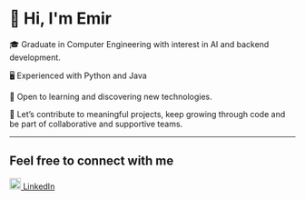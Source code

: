 # 👋 Hi, I'm Emir

🎓 Graduate in Computer Engineering with interest in AI and backend development.

🖥️ Experienced with Python and Java

📘 Open to learning and discovering new technologies.

🤝 Let’s contribute to meaningful projects, keep growing through code and be part of collaborative and supportive teams.

---

## Feel free to connect with me

[<img src="https://cdn.jsdelivr.net/gh/devicons/devicon@latest/icons/linkedin/linkedin-original.svg" width="20"/> LinkedIn](https://www.linkedin.com/in/emiralpkaragulmez) 
